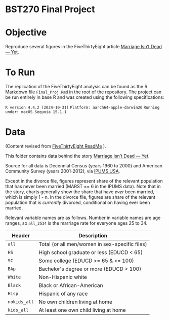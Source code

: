 # BST270 Final Project

# Objective 
Reproduce several figures in the FiveThirtyEight article [Marriage Isn’t Dead — Yet](http://fivethirtyeight.com/features/marriage-isnt-dead-yet/).

# To Run
The replication of the FiveThirtyEight analysis can be found as the R Markdown file `Final_Proj.Rmd` in the root of the repository. The project can be run entirely in base R and was created using the following specifications:

`R version 4.4.2 (2024-10-31)`
`Platform: aarch64-apple-darwin20`
`Running under: macOS Sequoia 15.1.1`

# Data

(Content revised from [FiveThirtyEight ReadMe](https://github.com/fivethirtyeight/data/tree/master/marriage) ).

This folder contains data behind the story [Marriage Isn’t Dead — Yet](http://fivethirtyeight.com/features/marriage-isnt-dead-yet/).

Source for all data is Decennial Census (years 1960 to 2000) and American Community Survey (years 2001-2012), via [IPUMS USA](https://usa.ipums.org/usa/cite.shtml).

Except in the divorce file, figures represent share of the relevant population that has never been married (MARST == 6 in the IPUMS data). Note that in the story, charts generally show the share that have *ever* been married, which is simply 1 - n. In the divorce file, figures are share of the relevant population that is *currently* divorced, conditional on having ever been married.

Relevant variable names are as follows. Number in variable names are age ranges, so `all_2534` is the marriage rate for everyone ages 25 to 34.

Header | Description
---|---------
`all` | Total (or all men/women in sex-specific files)
`HS` | High school graduate or less (EDUCD < 65)
`SC` | Some college (EDUCD >= 65 & <= 100)
`BAp` | Bachelor's degree or more (EDUCD > 100)
`White` | Non-Hispanic white
`Black` | Black or African-American
`Hisp` | Hispanic of any race
`nokids_all` | No own children living at home
`kids_all` | At least one own child living at home
